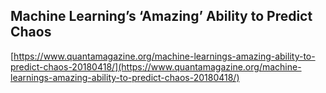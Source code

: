 ## Machine Learning’s ‘Amazing’ Ability to Predict Chaos
  
  [https://www.quantamagazine.org/machine-learnings-amazing-ability-to-predict-chaos-20180418/](https://www.quantamagazine.org/machine-learnings-amazing-ability-to-predict-chaos-20180418/)